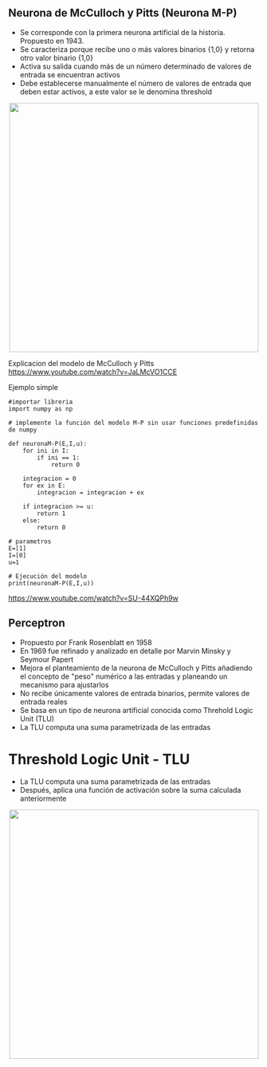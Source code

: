 ## Neurona de McCulloch y Pitts (Neurona M-P)

- Se corresponde con la primera neurona artificial de la historia. Propuesto en 1943.
- Se caracteriza porque recibe uno o más valores binarios {1,0} y retorna otro valor binario {1,0}
- Activa su salida cuando más de un número determinado de valores de entrada se encuentran activos
- Debe establecerse manualmente el número de valores de entrada que deben estar activos, a este valor se le denomina threshold

<p align="center">
<img src="img/img_01.png" width="500">
</p>

Explicacion del modelo  de McCulloch y Pitts
https://www.youtube.com/watch?v=JaLMcVO1CCE

Ejemplo simple


```
#importar libreria
import numpy as np
```

```
# implemente la función del modelo M-P sin usar funciones predefinidas de numpy

def neuronaM-P(E,I,u):
    for ini in I:
        if ini == 1:
            return 0
    
    integracion = 0
    for ex in E:
        integracion = integracion + ex

    if integracion >= u:
        return 1
    else:
        return 0
```

```
# parametros
E=[1]
I=[0]
u=1

# Ejecución del modelo
print(neuronaM-P(E,I,u))
```

https://www.youtube.com/watch?v=SU-44XQPh9w


## Perceptron

- Propuesto por Frank Rosenblatt en 1958
- En 1969 fue refinado y analizado en detalle por Marvin Minsky y Seymour Papert
- Mejora el planteamiento de la neurona de McCulloch y Pitts añadiendo el concepto de "peso" numérico a las entradas y planeando un mecanismo para ajustarlos
- No recibe únicamente valores de entrada binarios, permite valores de entrada reales
- Se basa en un tipo de neurona artificial conocida como Threhold Logic Unit (TLU)
- La TLU computa una suma parametrizada de las entradas

# Threshold Logic Unit - TLU

- La TLU computa una suma parametrizada de las entradas
- Después, aplica una función de activación sobre la suma calculada anteriormente

<p align="center">
<img src="img/img_02.png" width="500">
</p>








